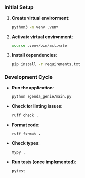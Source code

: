 ### Initial Setup

1.  **Create virtual environment**:
    ```bash
    python3 -m venv .venv
    ```
2.  **Activate virtual environment**:
    ```bash
    source .venv/bin/activate
    ```
3.  **Install dependencies**:
    ```bash
    pip install -r requirements.txt
    ```

### Development Cycle

- **Run the application**:
  ```bash
  python agenda_genie/main.py
  ```
- **Check for linting issues**:
  ```bash
  ruff check .
  ```
- **Format code**:
  ```bash
  ruff format .
  ```
- **Check types**:
  ```bash
  mypy .
  ```
- **Run tests (once implemented)**:
  ```bash
  pytest
  ```

